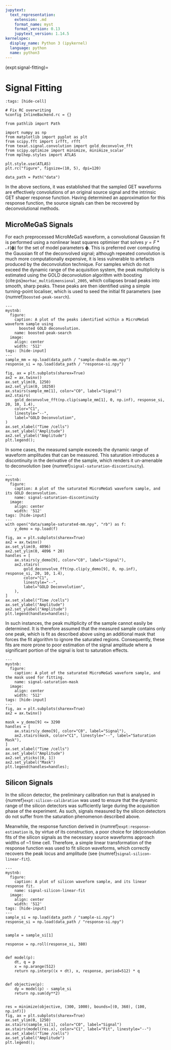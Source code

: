 ```yaml
---
jupytext:
  text_representation:
    extension: .md
    format_name: myst
    format_version: 0.13
    jupytext_version: 1.14.5
kernelspec:
  display_name: Python 3 (ipykernel)
  language: python
  name: python3
---
```


(expt:signal-fitting)=
# Signal Fitting

```{code-cell} ipython3
:tags: [hide-cell]

# Fix RC overwriting
%config InlineBackend.rc = {}

from pathlib import Path

import numpy as np
from matplotlib import pyplot as plt
from scipy.fft import irfft, rfft
from texat.signal.convolution import gold_deconvolve_fft
from scipy.optimize import minimize, minimize_scalar
from mplhep.styles import ATLAS

plt.style.use(ATLAS)
plt.rc("figure", figsize=(10, 5), dpi=120)

data_path = Path("data")
```

In the above sections, it was established that the sampled GET waveforms are effectively convolutions of an original source signal and the intrinsic GET shaper response function. Having determined an approximation for this response function, the source signals can then be recovered by deconvolutional methods. 

## MicroMeGaS Signals
For each preprocessed MicroMeGaS waveform, a convolutional Gaussian fit is performed using a nonlinear least squares optimiser that solves $y = F * \mathcal{N}(\boldsymbol{\phi})$ for the set of model parameters $\boldsymbol{\phi}$. This is preferred over computing the Gaussian fit of the deconvolved signal; although repeated convolution is much more computationally expensive, it is less vulnerable to artefacts produced by the deconvolution technique. For samples which do not exceed the dynamic range of the acquisition system, the peak multiplicity is estimated using the GOLD deconvolution algorithm with boosting {cite:ps}`morhac_multidimensional_2005`, which collapses broad peaks into smooth, sharp peaks. These peaks are then identified using a simple turning-point localiser, which is used to seed the initial fit parameters (see {numref}`boosted-peak-search`).

```{code-cell} ipython3
---
mystnb:
  figure:
    caption: A plot of the peaks identified within a MicroMeGaS waveform sample using
      boosted GOLD deconvolution.
    name: boosted-peak-search
  image:
    align: center
    width: '512'
tags: [hide-input]
---
sample_mm = np.load(data_path / "sample-double-mm.npy")
response_si = np.load(data_path / "response-si.npy")

fig, ax = plt.subplots(sharex=True)
ax2 = ax.twinx()
ax.set_ylim(0, 1250)
ax2.set_ylim(0, 10250)
ax.stairs(sample_mm[1], color="C0", label="Signal")
ax2.stairs(
    gold_deconvolve_fft(np.clip(sample_mm[1], 0, np.inf), response_si, 20, 10, 1.4),
    color="C1",
    linestyle="--",
    label="GOLD Deconvolution",
)
ax.set_xlabel("Time /cells")
ax.set_ylabel("Amplitude")
ax2.set_ylabel("Amplitude")
plt.legend();
```

In some cases, the measured sample exceeds the dynamic range of waveform amplitudes that can be measured. This saturation introduces a discontinuity in the derivative of the sample, which renders it un-amenable to deconvolution (see {numref}`signal-saturation-discontinuity`).

```{code-cell} ipython3
---
mystnb:
  figure:
    caption: A plot of the saturated MicroMeGaS waveform sample, and its GOLD deconvolution.
    name: signal-saturation-discontinuity
  image:
    align: center
    width: '512'
tags: [hide-input]
---
with open("data/sample-saturated-mm.npy", "rb") as f:
    y_demo = np.load(f)

fig, ax = plt.subplots(sharex=True)
ax2 = ax.twinx()
ax.set_ylim(0, 4096)
ax2.set_ylim(0, 4096 * 20)
handles = [
    ax.stairs(y_demo[9], color="C0", label="Signal"),
    ax2.stairs(
        gold_deconvolve_fft(np.clip(y_demo[9], 0, np.inf), response_si, 20, 10, 1.4),
        color="C1",
        linestyle="--",
        label="GOLD Deconvolution",
    ),
]
ax.set_xlabel("Time /cells")
ax.set_ylabel("Amplitude")
ax2.set_ylabel("Amplitude")
plt.legend(handles=handles);
```

In such instances, the peak multiplicity of the sample cannot easily be determined. It is therefore assumed that the measured sample contains only one peak, which is fit as described above using an additional mask that forces the fit algorithm to ignore the saturated regions. Consequently, these fits are more prone to poor estimation of the signal amplitude where a significant portion of the signal is lost to saturation effects.

```{code-cell} ipython3
---
mystnb:
  figure:
    caption: A plot of the saturated MicroMeGaS waveform sample, and the mask used for fitting.
    name: signal-saturation-mask
  image:
    align: center
    width: '512'
tags: [hide-input]
---
fig, ax = plt.subplots(sharex=True)
ax2 = ax.twinx()

mask = y_demo[9] <= 3290
handles = [
    ax.stairs(y_demo[9], color="C0", label="Signal"),
    ax2.stairs(mask, color="C1", linestyle="--", label="Saturation Mask"),
]
ax.set_xlabel("Time /cells")
ax.set_ylabel("Amplitude")
ax2.set_yticks([0, 1])
ax2.set_ylabel("Mask")
plt.legend(handles=handles);
```

## Silicon Signals

In the silicon detector, the preliminary calibration run that is analysed in {numref}`expt:silicon-calibration` was used to ensure that the dynamic range of the silicon detectors was sufficiently large during the acquisition phase of the experiment. As such, signals measured by the silicon detectors do not suffer from the saturation phenomenon described above.

Meanwhile, the response function derived in {numref}`expt:response-estimation` is, by virtue of its construction, a poor choice for (de)convolution fits of the silicon signals as the necessary source waveforms approach widths of ~1 time cell. Therefore, a simple linear transformation of the response function was used to fit silicon waveforms, which correctly recovers the peak locus and amplitude (see {numref}`signal-silicon-linear-fit`).

```{code-cell} ipython3
---
mystnb:
  figure:
    caption: A plot of silicon waveform sample, and its linear response fit.
    name: signal-silicon-linear-fit
  image:
    align: center
    width: '512'
tags: [hide-input]
---
sample_si = np.load(data_path / "sample-si.npy")
response_si = np.load(data_path / "response-si.npy")


sample = sample_si[1]

response = np.roll(response_si, 380)


def model(p):
    dt, q = p
    x = np.arange(512)
    return np.interp((x + dt), x, response, period=512) * q


def objective(p):
    dy = model(p) - sample_si
    return np.sum(dy**2)


res = minimize(objective, (300, 1000), bounds=[(0, 360), (100, np.inf)])
fig, ax = plt.subplots(sharex=True)
ax.set_ylim(0, 1250)
ax.stairs(sample_si[1], color="C0", label="Signal")
ax.stairs(model(res.x), color="C1", label="Fit", linestyle="--")
ax.set_xlabel("Time /cells")
ax.set_ylabel("Amplitude")
plt.legend();
```

<!-- +++ {"tags": ["remove-cell"]}

:::{warning}
TODO: 
- [ ] discuss current vs voltage here of preamplifier
- [ ] check whether drift of charges is significant to signal formation in presence of micromesh?
- [x] consider meaning of non linear least squares
- [x] Mention GOLD deconvolution
::: -->

